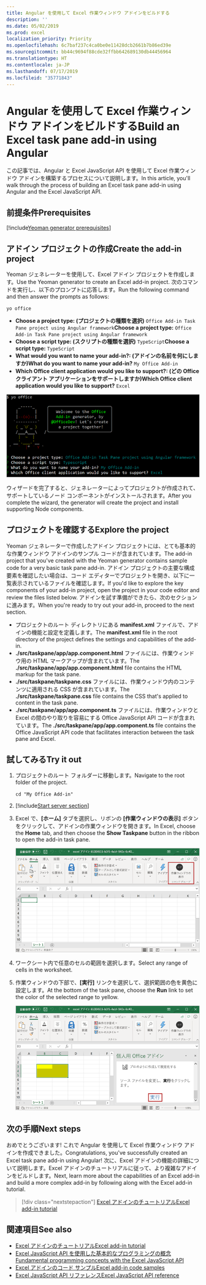 ```yaml
---
title: Angular を使用して Excel 作業ウィンドウ アドインをビルドする
description: ''
ms.date: 05/02/2019
ms.prod: excel
localization_priority: Priority
ms.openlocfilehash: 6c7baf237c4ca0be0e11428dcb2661b7b86ed39e
ms.sourcegitcommit: bb44c9694f88cde32ffbb642689130db44456964
ms.translationtype: HT
ms.contentlocale: ja-JP
ms.lasthandoff: 07/17/2019
ms.locfileid: "35771843"
---
```

# <a name="build-an-excel-task-pane-add-in-using-angular"></a><span data-ttu-id="a996d-102">Angular を使用して Excel 作業ウィンドウ アドインをビルドする</span><span class="sxs-lookup"><span data-stu-id="a996d-102">Build an Excel task pane add-in using Angular</span></span>

<span data-ttu-id="a996d-103">この記事では、Angular と Excel JavaScript API を使用して Excel 作業ウィンドウ アドインを構築するプロセスについて説明します。</span><span class="sxs-lookup"><span data-stu-id="a996d-103">In this article, you'll walk through the process of building an Excel task pane add-in using Angular and the Excel JavaScript API.</span></span>

## <a name="prerequisites"></a><span data-ttu-id="a996d-104">前提条件</span><span class="sxs-lookup"><span data-stu-id="a996d-104">Prerequisites</span></span>

[!include[Yeoman generator prerequisites](../includes/quickstart-yo-prerequisites.md)]

## <a name="create-the-add-in-project"></a><span data-ttu-id="a996d-105">アドイン プロジェクトの作成</span><span class="sxs-lookup"><span data-stu-id="a996d-105">Create the add-in project</span></span>

<span data-ttu-id="a996d-106">Yeoman ジェネレーターを使用して、Excel アドイン プロジェクトを作成します。</span><span class="sxs-lookup"><span data-stu-id="a996d-106">Use the Yeoman generator to create an Excel add-in project.</span></span> <span data-ttu-id="a996d-107">次のコマンドを実行し、以下のプロンプトに応答します。</span><span class="sxs-lookup"><span data-stu-id="a996d-107">Run the following command and then answer the prompts as follows:</span></span>

```command&nbsp;line
yo office
```

- <span data-ttu-id="a996d-108">**Choose a project type: (プロジェクトの種類を選択)** `Office Add-in Task Pane project using Angular framework`</span><span class="sxs-lookup"><span data-stu-id="a996d-108">**Choose a project type:** `Office Add-in Task Pane project using Angular framework`</span></span>
- <span data-ttu-id="a996d-109">**Choose a script type: (スクリプトの種類を選択)** `TypeScript`</span><span class="sxs-lookup"><span data-stu-id="a996d-109">**Choose a script type:** `TypeScript`</span></span>
- <span data-ttu-id="a996d-110">**What would you want to name your add-in?: (アドインの名前を何にしますか)**</span><span class="sxs-lookup"><span data-stu-id="a996d-110">**What do you want to name your add-in?**</span></span> `My Office Add-in`
- <span data-ttu-id="a996d-111">**Which Office client application would you like to support?: (どの Office クライアント アプリケーションをサポートしますか)**</span><span class="sxs-lookup"><span data-stu-id="a996d-111">**Which Office client application would you like to support?**</span></span> `Excel`

![Yeoman ジェネレーター](../images/yo-office-excel-angular-2.png)

<span data-ttu-id="a996d-113">ウィザードを完了すると、ジェネレーターによってプロジェクトが作成されて、サポートしているノード コンポーネントがインストールされます。</span><span class="sxs-lookup"><span data-stu-id="a996d-113">After you complete the wizard, the generator will create the project and install supporting Node components.</span></span>

## <a name="explore-the-project"></a><span data-ttu-id="a996d-114">プロジェクトを確認する</span><span class="sxs-lookup"><span data-stu-id="a996d-114">Explore the project</span></span>

<span data-ttu-id="a996d-115">Yeoman ジェネレーターで作成したアドイン プロジェクトには、とても基本的な作業ウィンドウ アドインのサンプル コードが含まれています。</span><span class="sxs-lookup"><span data-stu-id="a996d-115">The add-in project that you've created with the Yeoman generator contains sample code for a very basic task pane add-in.</span></span> <span data-ttu-id="a996d-116">アドイン プロジェクトの主要な構成要素を確認したい場合は、コード エディターでプロジェクトを開き、以下に一覧表示されているファイルを確認します。</span><span class="sxs-lookup"><span data-stu-id="a996d-116">If you'd like to explore the key components of your add-in project, open the project in your code editor and review the files listed below.</span></span> <span data-ttu-id="a996d-117">アドインを試す準備ができたら、次のセクションに進みます。</span><span class="sxs-lookup"><span data-stu-id="a996d-117">When you're ready to try out your add-in, proceed to the next section.</span></span>

- <span data-ttu-id="a996d-118">プロジェクトのルート ディレクトリにある **manifest.xml** ファイルで、アドインの機能と設定を定義します。</span><span class="sxs-lookup"><span data-stu-id="a996d-118">The **manifest.xml** file in the root directory of the project defines the settings and capabilities of the add-in.</span></span>
- <span data-ttu-id="a996d-119">**./src/taskpane/app/app.component.html** ファイルには、作業ウィンドウ用の HTML マークアップが含まれています。</span><span class="sxs-lookup"><span data-stu-id="a996d-119">The **./src/taskpane/app/app.component.html** file contains the HTML markup for the task pane.</span></span>
- <span data-ttu-id="a996d-120">**./src/taskpane/taskpane.css** ファイルには、作業ウィンドウ内のコンテンツに適用される CSS が含まれています。</span><span class="sxs-lookup"><span data-stu-id="a996d-120">The **./src/taskpane/taskpane.css** file contains the CSS that's applied to content in the task pane.</span></span>
- <span data-ttu-id="a996d-121">**./src/taskpane/app/app.component.ts** ファイルには、作業ウィンドウと Excel の間のやり取りを容易にする Office JavaScript API コードが含まれています。</span><span class="sxs-lookup"><span data-stu-id="a996d-121">The **./src/taskpane/app/app.component.ts** file contains the Office JavaScript API code that facilitates interaction between the task pane and Excel.</span></span>

## <a name="try-it-out"></a><span data-ttu-id="a996d-122">試してみる</span><span class="sxs-lookup"><span data-stu-id="a996d-122">Try it out</span></span>

1. <span data-ttu-id="a996d-123">プロジェクトのルート フォルダーに移動します。</span><span class="sxs-lookup"><span data-stu-id="a996d-123">Navigate to the root folder of the project.</span></span>

    ```command&nbsp;line
    cd "My Office Add-in"
    ```

2. [!include[Start server section](../includes/quickstart-yo-start-server-excel.md)] 

3. <span data-ttu-id="a996d-124">Excel で、**[ホーム]** タブを選択し、リボンの **[作業ウィンドウの表示]** ボタンをクリックして、アドインの作業ウィンドウを開きます。</span><span class="sxs-lookup"><span data-stu-id="a996d-124">In Excel, choose the **Home** tab, and then choose the **Show Taskpane** button in the ribbon to open the add-in task pane.</span></span>

    ![Excel アドイン ボタン](../images/excel-quickstart-addin-3b.png)

4. <span data-ttu-id="a996d-126">ワークシート内で任意のセルの範囲を選択します。</span><span class="sxs-lookup"><span data-stu-id="a996d-126">Select any range of cells in the worksheet.</span></span>

5. <span data-ttu-id="a996d-127">作業ウィンドウの下部で、**[実行]** リンクを選択して、選択範囲の色を黄色に設定します。</span><span class="sxs-lookup"><span data-stu-id="a996d-127">At the bottom of the task pane, choose the **Run** link to set the color of the selected range to yellow.</span></span>

    ![Excel アドイン](../images/excel-quickstart-addin-3c.png)

## <a name="next-steps"></a><span data-ttu-id="a996d-129">次の手順</span><span class="sxs-lookup"><span data-stu-id="a996d-129">Next steps</span></span>

<span data-ttu-id="a996d-130">おめでとうございます! これで Angular を使用して Excel 作業ウィンドウ アドインを作成できました。</span><span class="sxs-lookup"><span data-stu-id="a996d-130">Congratulations, you've successfully created an Excel task pane add-in using Angular!</span></span> <span data-ttu-id="a996d-131">次に、Excel アドインの機能の詳細について説明します。Excel アドインのチュートリアルに従って、より複雑なアドインをビルドします。</span><span class="sxs-lookup"><span data-stu-id="a996d-131">Next, learn more about the capabilities of an Excel add-in and build a more complex add-in by following along with the Excel add-in tutorial.</span></span>

> [!div class="nextstepaction"]
> [<span data-ttu-id="a996d-132">Excel アドインのチュートリアル</span><span class="sxs-lookup"><span data-stu-id="a996d-132">Excel add-in tutorial</span></span>](../tutorials/excel-tutorial.md)

## <a name="see-also"></a><span data-ttu-id="a996d-133">関連項目</span><span class="sxs-lookup"><span data-stu-id="a996d-133">See also</span></span>

* [<span data-ttu-id="a996d-134">Excel アドインのチュートリアル</span><span class="sxs-lookup"><span data-stu-id="a996d-134">Excel add-in tutorial</span></span>](../tutorials/excel-tutorial-create-table.md)
* [<span data-ttu-id="a996d-135">Excel JavaScript API を使用した基本的なプログラミングの概念</span><span class="sxs-lookup"><span data-stu-id="a996d-135">Fundamental programming concepts with the Excel JavaScript API</span></span>](../excel/excel-add-ins-core-concepts.md)
* [<span data-ttu-id="a996d-136">Excel アドインのコード サンプル</span><span class="sxs-lookup"><span data-stu-id="a996d-136">Excel add-in code samples</span></span>](https://developer.microsoft.com/office/gallery/?filterBy=Samples,Excel)
* [<span data-ttu-id="a996d-137">Excel JavaScript API リファレンス</span><span class="sxs-lookup"><span data-stu-id="a996d-137">Excel JavaScript API reference</span></span>](/office/dev/add-ins/reference/overview/excel-add-ins-reference-overview)
